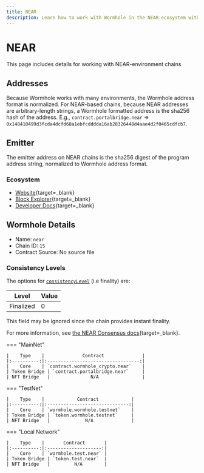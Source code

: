 ```yaml
---
title: NEAR
description: Learn how to work with Wormhole in the NEAR ecosystem with tools, address formats, contract details, and finality levels for various environments.
---
```


# NEAR

This page includes details for working with NEAR-environment chains

## Addresses

Because Wormhole works with many environments, the Wormhole address format is normalized. For NEAR-based chains, because NEAR addresses are arbitrary-length strings, a Wormhole formatted address is the sha256 hash of the address. E.g., `contract.portalbridge.near` => `0x148410499d3fcda4dcfd68a1ebfcdddda16ab28326448d4aae4d2f0465cdfcb7`.

## Emitter 

The emitter address on NEAR chains is the sha256 digest of the program address string, normalized to Wormhole address format.

### Ecosystem

- [Website](https://near.org/){target=_blank}
- [Block Explorer](https://nearblocks.io/){target=_blank}
- [Developer Docs](https://docs.near.org/){target=_blank}

## Wormhole Details

- Name: `near`
- Chain ID: `15`
- Contract Source: No source file

### Consistency Levels

The options for [`consistencyLevel`](../../reference/components/core-contracts.md#consistencyLevel) (i.e finality) are:

|Level|Value|
|-----|-----|
|Finalized|0|

This field may be ignored since the chain provides instant finality.

For more information, see [the NEAR Consensus docs](https://nomicon.io/ChainSpec/Consensus){target=_blank}.

=== "MainNet"

	|    Type    |              Contract              |
	|:----------:|:----------------------------------:|
	|    Core    | `contract.wormhole_crypto.near`    |
	| Token Bridge | `contract.portalbridge.near`     |
	| NFT Bridge   |               N/A                |

=== "TestNet"

	|    Type    |            Contract            |
	|:----------:|:------------------------------:|
	|    Core    | `wormhole.wormhole.testnet`    |
	| Token Bridge | `token.wormhole.testnet`     |
	| NFT Bridge   |             N/A              |

=== "Local Network"

	|    Type    |       Contract       |
	|:----------:|:--------------------:|
	|    Core    | `wormhole.test.near` |
	| Token Bridge | `token.test.near`  |
	| NFT Bridge   |         N/A        |

